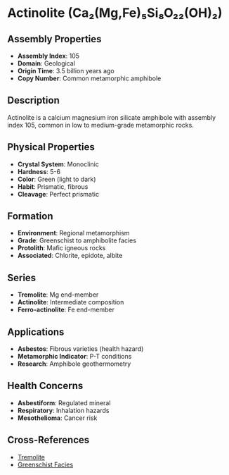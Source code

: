 # Actinolite (Ca₂(Mg,Fe)₅Si₈O₂₂(OH)₂)

## Assembly Properties
- **Assembly Index**: 105
- **Domain**: Geological
- **Origin Time**: 3.5 billion years ago
- **Copy Number**: Common metamorphic amphibole

## Description
Actinolite is a calcium magnesium iron silicate amphibole with assembly index 105, common in low to medium-grade metamorphic rocks.

## Physical Properties
- **Crystal System**: Monoclinic
- **Hardness**: 5-6
- **Color**: Green (light to dark)
- **Habit**: Prismatic, fibrous
- **Cleavage**: Perfect prismatic

## Formation
- **Environment**: Regional metamorphism
- **Grade**: Greenschist to amphibolite facies
- **Protolith**: Mafic igneous rocks
- **Associated**: Chlorite, epidote, albite

## Series
- **Tremolite**: Mg end-member
- **Actinolite**: Intermediate composition
- **Ferro-actinolite**: Fe end-member

## Applications
- **Asbestos**: Fibrous varieties (health hazard)
- **Metamorphic Indicator**: P-T conditions
- **Research**: Amphibole geothermometry

## Health Concerns
- **Asbestiform**: Regulated mineral
- **Respiratory**: Inhalation hazards
- **Mesothelioma**: Cancer risk

## Cross-References
- [Tremolite](/domains/geological/minerals/tremolite.md)
- [Greenschist Facies](/domains/geological/processes/greenschist_facies.md)